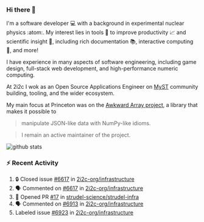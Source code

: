 ### Hi there 👋 

I'm a software developer 💻 with a background in experimental nuclear physics :atom:. My interest lies in tools :wrench: to improve productivity :chart_with_upwards_trend: and scientific insight :telescope:, including rich documentation 📚, interactive computing 🧮, and more! 

I have experience in many aspects of software engineering, including game design, full-stack web development, and high-performance numeric computing. 

At 2i2c I wok as an Open Source Applications Engineer on [MyST](https://github.com/jupyter-book/mystmd) community building, tooling, and the wider ecosystem. 

My main focus at Princeton was on the [Awkward Array project](awkward-array.org/), a library that makes it possible to 
> manipulate JSON-like data with NumPy-like idioms.

> I remain an active maintainer of the project. 

![github stats](https://github-readme-stats.vercel.app/api?username=agoose77&show_icons=true&hide_rank=true&hide_title=true&bg_color=30,e76445,904e95&text_color=efe3ec&icon_color=efe3ec)
<!--
**agoose77/agoose77** is a ✨ _special_ ✨ repository because its `README.md` (this file) appears on your GitHub profile.

Here are some ideas to get you started:

- 🔭 I’m currently working on ...
- 🌱 I’m currently learning ...
- 👯 I’m looking to collaborate on ...
- 🤔 I’m looking for help with ...
- 💬 Ask me about ...
- 📫 How to reach me: ...
- 😄 Pronouns: ...
- ⚡ Fun fact: ...
-->

### :zap: Recent Activity

<!--START_SECTION:activity-->
1. 🔒 Closed issue [#6617](https://github.com/2i2c-org/infrastructure/issues/6617) in [2i2c-org/infrastructure](https://github.com/2i2c-org/infrastructure)
2. 🗣 Commented on [#6617](https://github.com/2i2c-org/infrastructure/issues/6617#issuecomment-3405835215) in [2i2c-org/infrastructure](https://github.com/2i2c-org/infrastructure)
3. 💪 Opened PR [#17](undefined) in [strudel-science/strudel-infra](https://github.com/strudel-science/strudel-infra)
4. 🗣 Commented on [#6913](https://github.com/2i2c-org/infrastructure/pull/6913#issuecomment-3402396886) in [2i2c-org/infrastructure](https://github.com/2i2c-org/infrastructure)
5.  Labeled issue [#6923](https://github.com/2i2c-org/infrastructure/issues/6923) in [2i2c-org/infrastructure](https://github.com/2i2c-org/infrastructure)
<!--END_SECTION:activity-->
